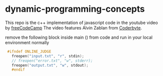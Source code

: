 # dynamic-programming-concepts

This repo is the c++ implementation of javascript code in the youtube video by [freeCodeCamp](https://www.freecodecamp.org/)
The video features Alvin Zablan from [Coderbyte](https://coderbyte.com/).

remove the following block inside main () from code and run in your local environment normally

```cpp
 #ifndef ONLINE_JUDGE
   freopen("input.txt", "r", stdin);
   // freopen("error.txt", "w", stderr);
   freopen("output.txt", "w", stdout);
   #endif
```
